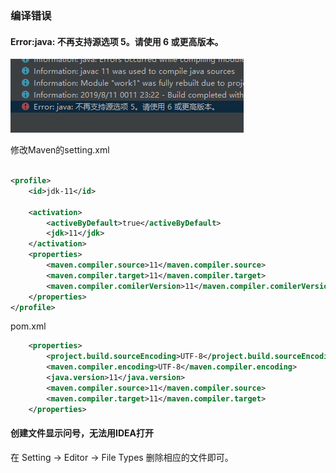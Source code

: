 

### 编译错误

#### Error:java: 不再支持源选项 5。请使用 6 或更高版本。

![](..\imgs\1494148-20190811232222857-383227708.png)

修改Maven的setting.xml

```xml

<profile>
    <id>jdk-11</id>

    <activation>
        <activeByDefault>true</activeByDefault>
        <jdk>11</jdk>
    </activation>
    <properties>  
        <maven.compiler.source>11</maven.compiler.source>
        <maven.compiler.target>11</maven.compiler.target>
        <maven.compiler.comilerVersion>11</maven.compiler.comilerVersion>
    </properties>  
</profile>

```

pom.xml 

```xml
    <properties>
        <project.build.sourceEncoding>UTF-8</project.build.sourceEncoding>
        <maven.compiler.encoding>UTF-8</maven.compiler.encoding>
        <java.version>11</java.version>
        <maven.compiler.source>11</maven.compiler.source>
        <maven.compiler.target>11</maven.compiler.target>
    </properties>
```

#### 创建文件显示问号，无法用IDEA打开

在 Setting -> Editor -> File Types 删除相应的文件即可。

